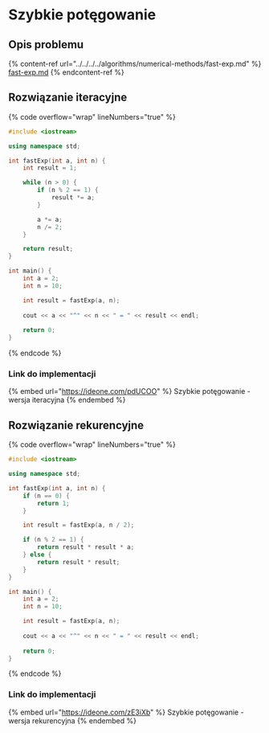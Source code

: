 # Szybkie potęgowanie

## Opis problemu

{% content-ref url="../../../../algorithms/numerical-methods/fast-exp.md" %}
[fast-exp.md](../../../../algorithms/numerical-methods/fast-exp.md)
{% endcontent-ref %}

## Rozwiązanie iteracyjne

{% code overflow="wrap" lineNumbers="true" %}
```cpp
#include <iostream>

using namespace std;

int fastExp(int a, int n) {
    int result = 1;

    while (n > 0) {
        if (n % 2 == 1) {
            result *= a;
        }

        a *= a;
        n /= 2;
    }

    return result;
}

int main() {
    int a = 2;
    int n = 10;

    int result = fastExp(a, n);
    
    cout << a << "^" << n << " = " << result << endl;
    
    return 0;
}
```
{% endcode %}

### Link do implementacji

{% embed url="https://ideone.com/pdUCOO" %}
Szybkie potęgowanie - wersja iteracyjna
{% endembed %}

## Rozwiązanie rekurencyjne

{% code overflow="wrap" lineNumbers="true" %}
```cpp
#include <iostream>

using namespace std;

int fastExp(int a, int n) {
    if (n == 0) {
        return 1;
    }

    int result = fastExp(a, n / 2);

    if (n % 2 == 1) {
        return result * result * a;
    } else {
        return result * result;
    }
}

int main() {
    int a = 2;
    int n = 10;

    int result = fastExp(a, n);
    
    cout << a << "^" << n << " = " << result << endl;
    
    return 0;
}
```
{% endcode %}

### Link do implementacji

{% embed url="https://ideone.com/zE3iXb" %}
Szybkie potęgowanie - wersja rekurencyjna
{% endembed %}